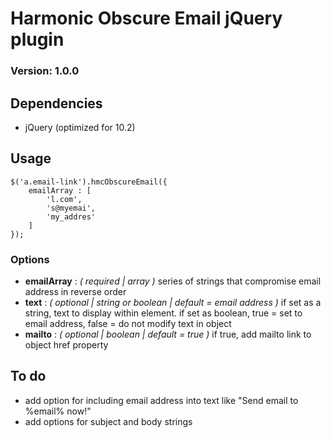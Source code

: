 # Harmonic Obscure Email jQuery plugin
### Version: 1.0.0
	
## Dependencies

* jQuery (optimized for 10.2)	
	
## Usage

```
$('a.email-link').hmcObscureEmail({
	emailArray : [
		'l.com',
		's@myemai',
		'my_addres'
	]
});
```

### Options	

* **emailArray** : *( required | array )* series of strings that compromise email address in reverse order
* **text** : *( optional | string or boolean | default = email address )* if set as a string, text to display within element. if set as boolean, true = set to email address, false = do not modify text in object
* **mailto** : *( optional | boolean | default = true )* if true, add mailto link to object href property

	
## To do

* add option for including email address into text like "Send email to %email% now!"
* add options for subject and body strings